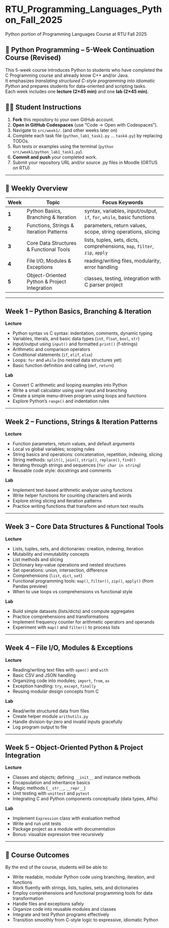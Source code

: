 # RTU_Programming_Languages_Python_Fall_2025
Python portion of Programming Languages Course at RTU Fall 2025

## 🐍 Python Programming – 5-Week Continuation Course (Revised)

This 5-week course introduces Python to students who have completed the C Programming course and already know C++ and/or Java.  
It emphasizes *translating structured C-style programming into idiomatic Python* and prepares students for data-oriented and scripting tasks.  
Each week includes one **lecture (2×45 min)** and one **lab (2×45 min)**.

## 🧑‍🎓 Student Instructions

1. **Fork** this repository to your own GitHub account.  
2. **Open in GitHub Codespaces** (use “Code → Open with Codespaces”).  
3. Navigate to `src/week1/`. (and other weeks later on) 
4. Complete each task file (`python_lab1_task1.py` … `task4.py`) by replacing TODOs.  
5. Run tests or examples using the terminal (`python src/week1/python_lab1_task1.py`).  
6. **Commit and push** your completed work.  
7. Submit your repository URL and/or source .py files in Moodle (ORTUS on RTU)

---

## 📅 Weekly Overview

| **Week** | **Topic** | **Focus Keywords** |
|-----------|------------|--------------------|
| **1** | Python Basics, Branching & Iteration | syntax, variables, input/output, `if`, `for`, `while`, basic functions |
| **2** | Functions, Strings & Iteration Patterns | parameters, return values, scope, string operations, slicing |
| **3** | Core Data Structures & Functional Tools | lists, tuples, sets, dicts, comprehensions, `map`, `filter`, `zip`, `apply` |
| **4** | File I/O, Modules & Exceptions | reading/writing files, modularity, error handling |
| **5** | Object-Oriented Python & Project Integration | classes, testing, integration with C parser project |

---

## Week 1 – Python Basics, Branching & Iteration

**Lecture**
- Python syntax vs C syntax: indentation, comments, dynamic typing  
- Variables, literals, and basic data types (`int`, `float`, `bool`, `str`)  
- Input/output using `input()` and formatted `print()` (f-strings)  
- Arithmetic and comparison operators  
- Conditional statements (`if`, `elif`, `else`)  
- Loops: `for` and `while` (no nested data structures yet)  
- Basic function definition and calling (`def`, `return`)  

**Lab**
- Convert C arithmetic and looping examples into Python  
- Write a small calculator using user input and branching  
- Create a simple menu-driven program using loops and functions  
- Explore Python’s `range()` and indentation rules  

---

## Week 2 – Functions, Strings & Iteration Patterns

**Lecture**
- Function parameters, return values, and default arguments  
- Local vs global variables; scoping rules  
- String basics and operations: concatenation, repetition, indexing, slicing  
- String methods: `split()`, `join()`, `strip()`, `replace()`, `find()`  
- Iterating through strings and sequences (`for char in string`)  
- Reusable code style: docstrings and comments  

**Lab**
- Implement text-based arithmetic analyzer using functions  
- Write helper functions for counting characters and words  
- Explore string slicing and iteration patterns  
- Practice writing functions that transform and return text results  

---

## Week 3 – Core Data Structures & Functional Tools

**Lecture**
- Lists, tuples, sets, and dictionaries: creation, indexing, iteration  
- Mutability and immutability concepts  
- List methods and slicing  
- Dictionary key–value operations and nested structures  
- Set operations: union, intersection, difference  
- Comprehensions (`list`, `dict`, `set`)  
- Functional programming tools: `map()`, `filter()`, `zip()`, `apply()` (from Pandas preview)  
- When to use loops vs comprehensions vs functional style  

**Lab**
- Build simple datasets (lists/dicts) and compute aggregates  
- Practice comprehensions and transformations  
- Implement frequency counter for arithmetic operators and operands  
- Experiment with `map()` and `filter()` to process lists  

---

## Week 4 – File I/O, Modules & Exceptions

**Lecture**
- Reading/writing text files with `open()` and `with`  
- Basic CSV and JSON handling  
- Organizing code into modules; `import`, `from`, `as`  
- Exception handling: `try`, `except`, `finally`  
- Reusing modular design concepts from C  

**Lab**
- Read/write structured data from files  
- Create helper module `arithutils.py`  
- Handle division-by-zero and invalid inputs gracefully  
- Log program output to file  

---

## Week 5 – Object-Oriented Python & Project Integration

**Lecture**
- Classes and objects; defining `__init__` and instance methods  
- Encapsulation and inheritance basics  
- Magic methods (`__str__`, `__repr__`)  
- Unit testing with `unittest` and `pytest`  
- Integrating C and Python components conceptually (data types, APIs)  

**Lab**
- Implement `Expression` class with evaluation method  
- Write and run unit tests  
- Package project as a module with documentation  
- Bonus: visualize expression tree recursively  

---

## 🧩 Course Outcomes

By the end of the course, students will be able to:

- Write readable, modular Python code using branching, iteration, and functions  
- Work fluently with strings, lists, tuples, sets, and dictionaries  
- Employ comprehensions and functional programming tools for data transformation  
- Handle files and exceptions safely  
- Organize code into reusable modules and classes  
- Integrate and test Python programs effectively  
- Transition smoothly from C-style logic to expressive, idiomatic Python  

